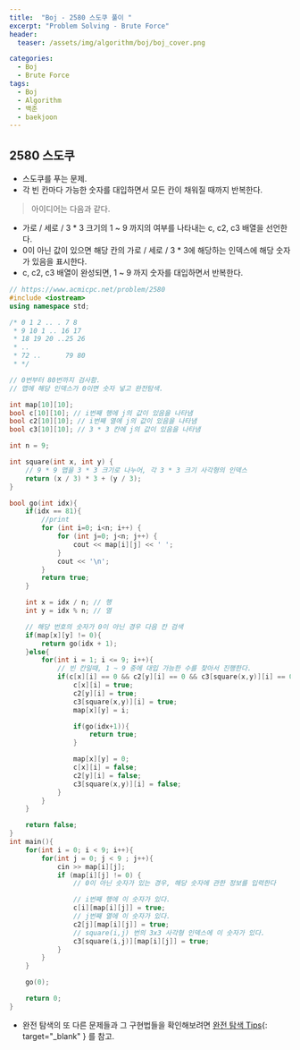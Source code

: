 ```yaml
---
title:  "Boj - 2580 스도쿠 풀이 "
excerpt: "Problem Solving - Brute Force"
header:
  teaser: /assets/img/algorithm/boj/boj_cover.png

categories:
  - Boj
  - Brute Force
tags:
  - Boj
  - Algorithm
  - 백준
  - baekjoon
---
```

## 2580 스도쿠

- 스도쿠를 푸는 문제.
- 각 빈 칸마다 가능한 숫자를 대입하면서 모든 칸이 채워질 때까지 반복한다.

> 아이디어는 다음과 같다.
  - 가로 / 세로 / 3 * 3 크기의 1 ~ 9 까지의 여부를 나타내는 c, c2, c3 배열을 선언한다.
  - 0이 아닌 값이 있으면 해당 칸의 가로 / 세로 / 3 * 3에 해당하는 인덱스에 해당 숫자가 있음을 표시한다.
  - c, c2, c3 배열이 완성되면, 1 ~ 9 까지 숫자를 대입하면서 반복한다. 

```cpp
// https://www.acmicpc.net/problem/2580
#include <iostream>
using namespace std;

/* 0 1 2 .. . 7 8
 * 9 10 1 .. 16 17
 * 18 19 20 ..25 26
 * ..
 * 72 ..      79 80
 * */

// 0번부터 80번까지 검사함.
// 맵에 해당 인덱스가 0이면 숫자 넣고 완전탐색.

int map[10][10];
bool c[10][10]; // i번째 행에 j의 값이 있음을 나타냄
bool c2[10][10]; // i번째 열에 j의 값이 있음을 나타냄
bool c3[10][10]; // 3 * 3 칸에 j의 값이 있음을 나타냄

int n = 9;

int square(int x, int y) {
    // 9 * 9 맵을 3 * 3 크기로 나누어, 각 3 * 3 크기 사각형의 인덱스
    return (x / 3) * 3 + (y / 3);
}

bool go(int idx){
    if(idx == 81){
        //print
        for (int i=0; i<n; i++) {
            for (int j=0; j<n; j++) {
                cout << map[i][j] << ' ';
            }
            cout << '\n';
        }
        return true;
    }

    int x = idx / n; // 행
    int y = idx % n; // 열

    // 해당 번호의 숫자가 0이 아닌 경우 다음 칸 검색
    if(map[x][y] != 0){
        return go(idx + 1);
    }else{
        for(int i = 1; i <= 9; i++){
            // 빈 칸일때, 1 ~ 9 중에 대입 가능한 수를 찾아서 진행한다.
            if(c[x][i] == 0 && c2[y][i] == 0 && c3[square(x,y)][i] == 0){
                c[x][i] = true;
                c2[y][i] = true;
                c3[square(x,y)][i] = true;
                map[x][y] = i;

                if(go(idx+1)){
                    return true;
                }

                map[x][y] = 0;
                c[x][i] = false;
                c2[y][i] = false;
                c3[square(x,y)][i] = false;
            }
        }
    }

    return false;
}
int main(){
    for(int i = 0; i < 9; i++){
        for(int j = 0; j < 9 ; j++){
            cin >> map[i][j];
            if (map[i][j] != 0) {
                // 0이 아닌 숫자가 있는 경우, 해당 숫자에 관한 정보를 입력한다

                // i번째 행에 이 숫자가 있다.
                c[i][map[i][j]] = true;
                // j번째 열에 이 숫자가 있다.
                c2[j][map[i][j]] = true;
                // square(i,j) 번의 3x3 사각형 인덱스에 이 숫자가 있다.
                c3[square(i,j)][map[i][j]] = true;
            }
        }
    }

    go(0);

    return 0;
}
```

- 완전 탐색의 또 다른 문제들과 그 구현법들을 확인해보려면 [완전 탐색 Tips](https://hyunjae-lee.github.io/problem%20solving/bruteforce/){: target="_blank" } 를 참고.
